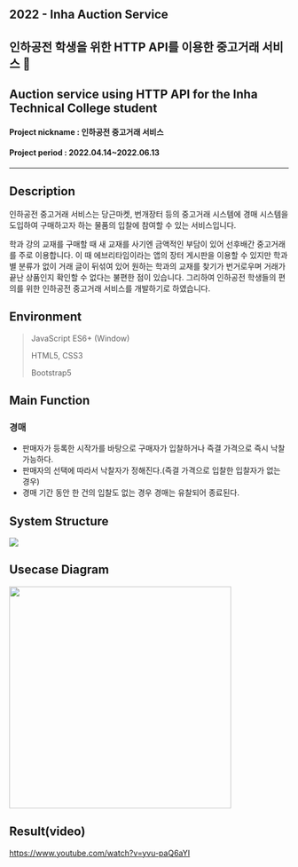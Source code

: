 ## 2022 - Inha Auction Service
## 인하공전 학생을 위한 HTTP API를 이용한 중고거래 서비스 🚚
## Auction service using HTTP API for the Inha Technical College student
#### Project nickname : 인하공전 중고거래 서비스
#### Project period : 2022.04.14~2022.06.13
-----------------------
## Description
인하공전 중고거래 서비스는 당근마켓, 번개장터 등의 중고거래 시스템에 경매 시스템을 도입하여 구매하고자 하는 물품의 입찰에 참여할 수 있는 서비스입니다.

학과 강의 교재를 구매할 때 새 교재를 사기엔 금액적인 부담이 있어 선후배간 중고거래를 주로 이용합니다. 이 때 에브리타임이라는 앱의 장터 게시판을 이용할 수 있지만 학과별 분류가 없이 거래 글이 뒤섞여 있어 원하는 학과의 교재를 찾기가 번거로우며 거래가 끝난 상품인지 확인할 수 없다는 불편한 점이 있습니다. 그리하여 인하공전 학생들의 편의를 위한 인하공전 중고거래 서비스를 개발하기로 하였습니다.

## Environment

> JavaScript ES6+ (Window)
> 
> HTML5, CSS3
>
> Bootstrap5

## Main Function
### 경매

- 판매자가 등록한 시작가를 바탕으로 구매자가 입찰하거나 즉결 가격으로 즉시 낙찰 가능하다.
- 판매자의 선택에 따라서 낙찰자가 정해진다.(즉결 가격으로 입찰한 입찰자가 없는 경우)
- 경매 기간 동안 한 건의 입찰도 없는 경우 경매는 유찰되어 종료된다.

## System Structure

<img src="https://user-images.githubusercontent.com/83394485/176357995-d0cada2a-7d95-4383-b8ce-870dc6d0a0ad.png"/>

## Usecase Diagram

<img src="https://user-images.githubusercontent.com/83394485/176358971-067d5a40-3798-44ff-90e5-c90d2978744b.png" height="400" />

## Result(video)

https://www.youtube.com/watch?v=yvu-paQ6aYI
